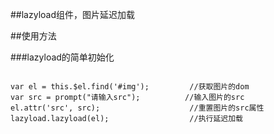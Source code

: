 ##lazyload组件，图片延迟加载

##使用方法

###lazyload的简单初始化
<pre><code class="javascript">
var el = this.$el.find('#img');         //获取图片的dom
var src = prompt("请输入src");          //输入图片的src
el.attr('src', src);                    //重置图片的src属性
lazyload.lazyload(el);                  //执行延迟加载

</code></pre>
